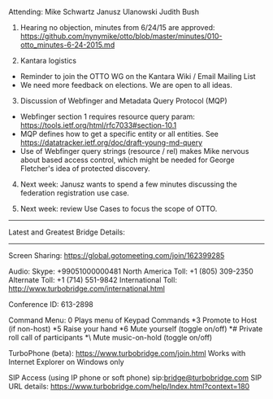 Attending:
  Mike Schwartz
  Janusz Ulanowski
  Judith Bush

1. Hearing no objection, minutes from 6/24/15 are approved:
  https://github.com/nynymike/otto/blob/master/minutes/010-otto_minutes-6-24-2015.md

2. Kantara logistics
  * Reminder to join the OTTO WG on the Kantara Wiki / Email Mailing List
  * We need more feedback on elections. We are open to all ideas.

3. Discussion of Webfinger and Metadata Query Protocol (MQP)
  * Webfinger section 1 requires resource query param: https://tools.ietf.org/html/rfc7033#section-10.1
  * MQP defines how to get a specific entity or all entities. See
    https://datatracker.ietf.org/doc/draft-young-md-query
  * Use of Webfinger query strings (resource / rel) makes Mike nervous about based access control, which
    might be needed for George Fletcher's idea of protected discovery.

4. Next week: Janusz wants to spend a few minutes discussing the federation registration use case.

5. Next week: review Use Cases to focus the scope of OTTO.


-------------------------------------------------------------------------------------

Latest and Greatest Bridge Details:

-------------------------------------------------------------------------------------

Screen Sharing: https://global.gotomeeting.com/join/162399285

Audio: Skype: +99051000000481
North America Toll: +1 (805) 309-2350
Alternate Toll: +1 (714) 551-9842
International Toll: http://www.turbobridge.com/international.html

Conference ID: 613-2898

Command Menu: 0 Plays menu of Keypad Commands *3 Promote to Host (if non-host) *5 Raise your hand *6 Mute yourself (toggle on/off) *# Private roll call of participants *\ Mute music-on-hold (toggle on/off)

TurboPhone (beta): https://www.turbobridge.com/join.html Works with Internet Explorer on Windows only

SIP Access (using IP phone or soft phone) sip:bridge@turbobridge.com
SIP URL details: https://www.turbobridge.com/help/Index.html?context=180
